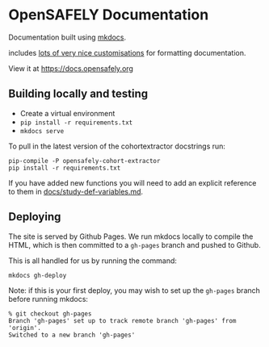 # OpenSAFELY Documentation

Documentation built using [mkdocs](https://www.mkdocs.org/).

includes [lots of very nice
customisations](https://squidfunk.github.io/mkdocs-material/reference/abbreviations/)
for formatting documentation.

View it at https://docs.opensafely.org

## Building locally and testing

- Create a virtual environment
- `pip install -r requirements.txt`
- `mkdocs serve`

To pull in the latest version of the cohortextractor docstrings run:

    pip-compile -P opensafely-cohort-extractor
    pip install -r requirements.txt

If you have added new functions you will need to add an explicit
reference to them in [docs/study-def-variables.md](./docs/study-def-variables.md).


## Deploying

The site is served by Github Pages. We run mkdocs locally to compile the
HTML, which is then committed to a `gh-pages` branch and pushed to
Github.

This is all handled for us by running the command:

    mkdocs gh-deploy

Note: if this is your first deploy, you may wish to set up the `gh-pages` branch before running mkdocs:

    % git checkout gh-pages
    Branch 'gh-pages' set up to track remote branch 'gh-pages' from 'origin'.
    Switched to a new branch 'gh-pages'
